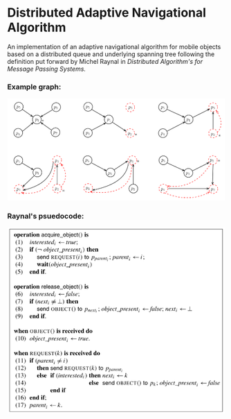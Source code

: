 # Distributed Adaptive Navigational Algorithm

An implementation of an adaptive navigational algorithm for mobile objects based on a distributed queue and underlying spanning tree following the definition put forward by Michel Raynal in _Distributed Algorithm's for Message Passing Systems._

### Example graph:

![example](./assets/example.png)

### Raynal's psuedocode:

![async](./assets/psuedocode.png)
